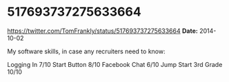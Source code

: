 # 517693737275633664
https://twitter.com/TomFrankly/status/517693737275633664
**Date:** 2014-10-02

My software skills, in case any recruiters need to know:

Logging In 7/10
Start Button 8/10
Facebook Chat 6/10
Jump Start 3rd Grade 10/10
